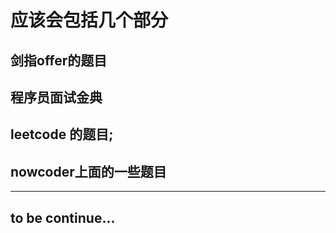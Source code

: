 
# 应该会包括几个部分
## 剑指offer的题目

## 程序员面试金典

## leetcode 的题目;


## nowcoder上面的一些题目

----

## to be continue...